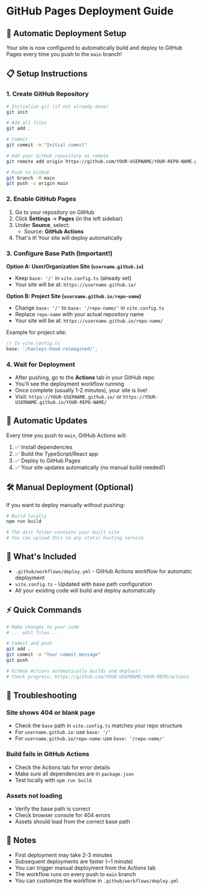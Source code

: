 # GitHub Pages Deployment Guide

## 🚀 Automatic Deployment Setup

Your site is now configured to automatically build and deploy to GitHub Pages every time you push to the `main` branch!

## 📋 Setup Instructions

### 1. Create GitHub Repository

```bash
# Initialize git (if not already done)
git init

# Add all files
git add .

# Commit
git commit -m "Initial commit"

# Add your GitHub repository as remote
git remote add origin https://github.com/YOUR-USERNAME/YOUR-REPO-NAME.git

# Push to GitHub
git branch -M main
git push -u origin main
```

### 2. Enable GitHub Pages

1. Go to your repository on GitHub
2. Click **Settings** → **Pages** (in the left sidebar)
3. Under **Source**, select:
   - Source: **GitHub Actions**
4. That's it! Your site will deploy automatically

### 3. Configure Base Path (Important!)

**Option A: User/Organization Site (`username.github.io`)**
- Keep `base: '/'` in `vite.config.ts` (already set)
- Your site will be at: `https://username.github.io/`

**Option B: Project Site (`username.github.io/repo-name`)**
- Change `base: '/'` to `base: '/repo-name/'` in `vite.config.ts`
- Replace `repo-name` with your actual repository name
- Your site will be at: `https://username.github.io/repo-name/`

Example for project site:
```typescript
// In vite.config.ts
base: '/hanleys-hood-reimagined/',
```

### 4. Wait for Deployment

- After pushing, go to the **Actions** tab in your GitHub repo
- You'll see the deployment workflow running
- Once complete (usually 1-2 minutes), your site is live!
- Visit: `https://YOUR-USERNAME.github.io/` or `https://YOUR-USERNAME.github.io/YOUR-REPO-NAME/`

## 🔄 Automatic Updates

Every time you push to `main`, GitHub Actions will:
1. ✅ Install dependencies
2. ✅ Build the TypeScript/React app
3. ✅ Deploy to GitHub Pages
4. ✅ Your site updates automatically (no manual build needed!)

## 🛠️ Manual Deployment (Optional)

If you want to deploy manually without pushing:

```bash
# Build locally
npm run build

# The dist folder contains your built site
# You can upload this to any static hosting service
```

## 📁 What's Included

- `.github/workflows/deploy.yml` - GitHub Actions workflow for automatic deployment
- `vite.config.ts` - Updated with base path configuration
- All your existing code will build and deploy automatically

## ⚡ Quick Commands

```bash
# Make changes to your code
# ... edit files ...

# Commit and push
git add .
git commit -m "Your commit message"
git push

# GitHub Actions automatically builds and deploys!
# Check progress: https://github.com/YOUR-USERNAME/YOUR-REPO/actions
```

## 🐛 Troubleshooting

### Site shows 404 or blank page
- Check the `base` path in `vite.config.ts` matches your repo structure
- For `username.github.io`: use `base: '/'`
- For `username.github.io/repo-name`: use `base: '/repo-name/'`

### Build fails in GitHub Actions
- Check the Actions tab for error details
- Make sure all dependencies are in `package.json`
- Test locally with `npm run build`

### Assets not loading
- Verify the base path is correct
- Check browser console for 404 errors
- Assets should load from the correct base path

## 📝 Notes

- First deployment may take 2-3 minutes
- Subsequent deployments are faster (~1 minute)
- You can trigger manual deployment from the Actions tab
- The workflow runs on every push to `main` branch
- You can customize the workflow in `.github/workflows/deploy.yml`
